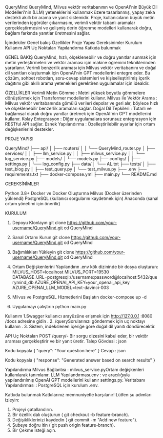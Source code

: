 QueryMind
QueryMind, Milvus vektör veritabanının ve OpenAI'nin Büyük Dil Modelleri'nin (LLM) yeteneklerini kullanmak üzere tasarlanmış, yapay zeka destekli akıllı bir arama ve yanıt sistemidir. Proje, kullanıcıların büyük metin verilerinden içgörüler çıkarmasını, verimli vektör tabanlı aramalar gerçekleştirmesini ve gelişmiş derin öğrenme modelleri kullanarak doğru, bağlam farkında yanıtlar üretmesini sağlar.


İçindekiler
Genel bakış
Özellikler
Proje Yapısı
Gereksinimler
Kurulum
Kullanım
API Uç Noktaları
Yapılandırma
Katkıda bulunmak


GENEL BAKIŞ
QueryMind, hızlı, ölçeklenebilir ve doğru yanıtlar sunmak için metin yerleştirmeleri ve vektör araması için makine öğrenimi tekniklerinden yararlanır. Verimli benzerlik araması için Milvus vektör veritabanını ve doğal dil yanıtları oluşturmak için OpenAI'nin GPT modellerini entegre eder. Bu çözüm, sohbet robotları, soru-cevap sistemleri ve kişiselleştirilmiş içerik dağıtımı gibi akıllı arama yetenekleri gerektiren uygulamalar için idealdir.

ÖZELLİKLER
Verimli Metin Gömme : Metni yüksek boyutlu gömmelere dönüştürmek için Transformer modellerini kullanır.
Milvus ile Vektör Arama : Milvus vektör veritabanında gömülü verileri depolar ve geri alır, böylece hızlı ve ölçeklenebilir benzerlik aramaları sağlar.
Doğal Dil Tepkileri : Tutarlı ve bağlamsal olarak doğru yanıtlar üretmek için OpenAI'nin GPT modellerini kullanır.
Kolay Entegrasyon : Diğer uygulamalara sorunsuz entegrasyon için RESTful API sağlar.
Esnek Yapılandırma : Özelleştirilebilir ayarlar için ortam değişkenlerini destekler.

PROJE YAPISI

QueryMind/
├── api/
│   ├── routers/
│   │   └── QueryMind_router.py
│   ├── services/
│   │   ├── llm_service.py
│   │   ├── milvus_service.py
│   │   └── log_service.py
├── models/
│   └── models.py
├── configs/
│   ├── settings.py
│   └── log_config.py
├── data/
│   └── AL.txt
├── tests/
│   ├── test_blog.py
│   ├── test_query.py
│   └── test_milvus.py
├── .env
├── requirements.txt
├── docker-compose.yml
├── main.py
└── README.md


GEREKSİNİMLER

Python 3.8+
Docker ve Docker Oluşturma
Milvus (Docker üzerinden yüklendi)
PostgreSQL (kullanıcı sorgularını kaydetmek için)
Anaconda (sanal ortam yönetimi için önerilir)

KURULUM

1. Depoyu Klonlayın
git clone https://github.com/your-username/QueryMind.git
cd QueryMind
2. Sanal Ortamı Kurun git clone https://github.com/your-username/QueryMind.git
cd QueryMind

3. Bağımlılıkları Yükleyin  git clone https://github.com/your-username/QueryMind.git
cd QueryMind

4. Ortam Değişkenlerini Yapılandırın
.env kök dizininde bir dosya oluşturun:
MILVUS_HOST=localhost
MILVUS_PORT=19530
DATABASE_URL=postgresql://username:password@localhost:5432/querymind_db
AZURE_OPENAI_API_KEY=your_openai_api_key
AZURE_OPENAI_LLM_MODEL=text-davinci-003

5. Milvus ve PostgreSQL Hizmetlerini Başlatın docker-compose up -d

6. Uygulamayı çalıştırın python main.py



Kullanım
1.Swagger kullanıcı arayüzüne erişmek için http://127.0.0.1 :8080 /docs adresine gidin .
2. /querySorularınızı göndermek için uç noktayı kullanın .
3. Sistem, indekslenen içeriğe göre doğal dil yanıtı döndürecektir.




API Uç Noktaları
POST /query/- Bir sorgu dizesini kabul eder, bir vektör araması gerçekleştirir ve bir yanıt üretir.
Talep Gövdesi :
json

Kodu kopyala
{
  "query": "Your question here"
}
Cevap :
json

Kodu kopyala
{
  "response": "Generated answer based on search results"
}


Yapılandırma
Milvus Bağlantısı : milvus_service.pyOrtam değişkenleri kullanılarak tanımlanır.
LLM Yapılandırması.env : ve aracılığıyla yapılandırılmış OpenAI GPT modellerini kullanır settings.py.
Veritabanı Yapılandırması : PostgreSQL için kurulum .env.


Katkıda bulunmak
Katkılarınız memnuniyetle karşılanır! Lütfen şu adımları izleyin:

1. Projeyi çatallandırın.
2. Bir özellik dalı oluşturun ( git checkout -b feature-branch).
3. Değişikliklerinizi kaydedin ( git commit -m "Add new feature").
4. Şubeye doğru itin ( git push origin feature-branch).
5. Bir Çekme İsteği açın.




